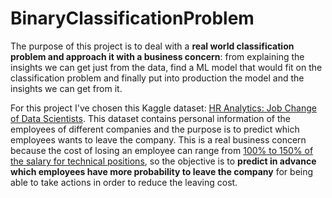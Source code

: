 # BinaryClassificationProblem
The purpose of this project is to deal with a **real world classification problem and approach it with a business concern**: from explaining the insights we can get just from the data, find a ML model that would fit on the classification problem and finally put into production the model and the insights we can get from it.

For this project I've chosen this Kaggle dataset: [HR Analytics: Job Change of Data Scientists](https://www.kaggle.com/datasets/arashnic/hr-analytics-job-change-of-data-scientists/data). This dataset contains personal information of the employees of different companies and the purpose is to predict which employees wants to leave the company. This is a real business concern because the cost of losing an employee can range from [100% to 150% of the salary for technical positions](https://builtin.com/recruiting/cost-of-turnover), so the objective is to **predict in advance which employees have more probability to leave the company** for being able to take actions in order to reduce the leaving cost. 

